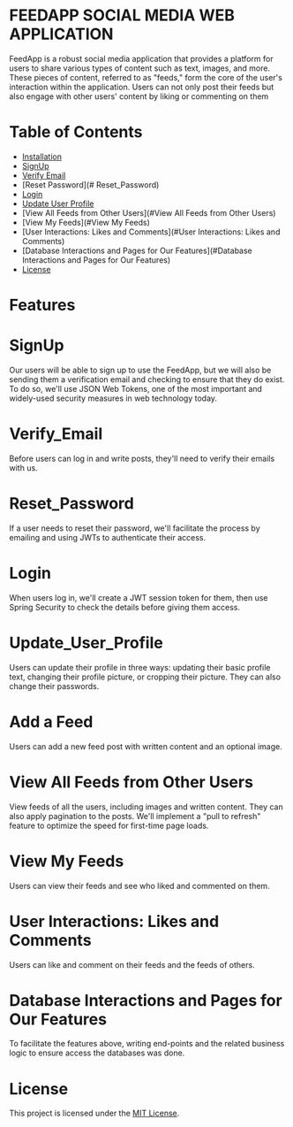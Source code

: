 # FEEDAPP SOCIAL MEDIA WEB APPLICATION
FeedApp is a robust social media application that provides a platform for users to share various types of content such as text, images, and more. These pieces of content, referred to as "feeds," form the core of the user's interaction within the application. Users can not only post their feeds but also engage with other users' content by liking or commenting on them

# Table of Contents
- [Installation](#Installation)
- [SignUp](#SignUp)
- [Verify Email](#Verify_Email)
- [Reset Password](# Reset_Password)
- [Login](#Login)
- [Update User Profile](#Update_User_Profile)
- [View All Feeds from Other Users](#View All Feeds from Other Users)
- [View My Feeds](#View My Feeds)
- [User Interactions: Likes and Comments](#User Interactions: Likes and Comments)
- [Database Interactions and Pages for Our Features](#Database Interactions and Pages for Our Features)
- [License](#License)

# Features
# SignUp
Our users will be able to sign up to use the FeedApp, but we will also be sending them a verification email and checking to ensure that they do exist. To do so, we'll use JSON Web Tokens, one of the most important and widely-used security measures in web technology today. 
# Verify_Email
Before users can log in and write posts, they'll need to verify their emails with us.

# Reset_Password
If a user needs to reset their password, we'll facilitate the process by emailing and using JWTs to authenticate their access. 

# Login
When users log in, we'll create a JWT session token for them, then use Spring Security to check the details before giving them access.

# Update_User_Profile
Users can update their profile in three ways: updating their basic profile text, changing their profile picture, or cropping their picture. They can also change their passwords.

# Add a Feed
Users can add a new feed post with written content and an optional image.

# View All Feeds from Other Users
View feeds of all the users, including images and written content. They can also apply pagination to the posts. We'll implement a "pull to refresh" feature to optimize the speed for first-time page loads.

# View My Feeds
Users can view their feeds and see who liked and commented on them.

# User Interactions: Likes and Comments
Users can like and comment on their feeds and the feeds of others.

# Database Interactions and Pages for Our Features
To facilitate the features above,  writing end-points and the related business logic to ensure access the databases was done.

# License
This project is licensed under the [MIT License](#https://www.mit.edu/~amini/LICENSE.md).
